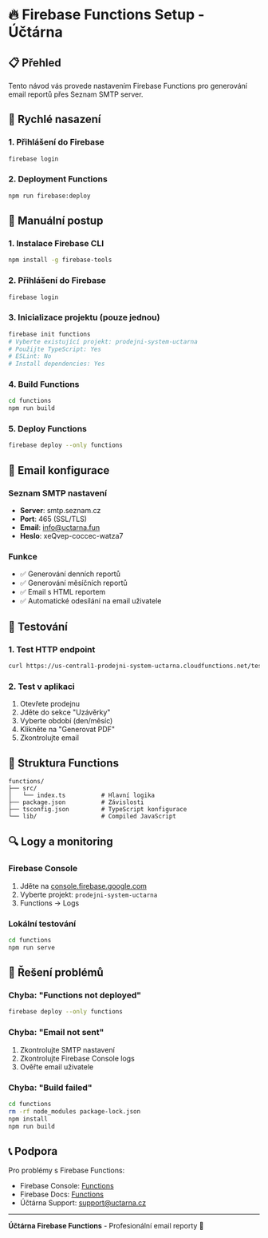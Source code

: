 # 🔥 Firebase Functions Setup - Účtárna

## 📋 Přehled

Tento návod vás provede nastavením Firebase Functions pro generování email reportů přes Seznam SMTP server.

## 🚀 Rychlé nasazení

### 1. Přihlášení do Firebase
```bash
firebase login
```

### 2. Deployment Functions
```bash
npm run firebase:deploy
```

## 🔧 Manuální postup

### 1. Instalace Firebase CLI
```bash
npm install -g firebase-tools
```

### 2. Přihlášení do Firebase
```bash
firebase login
```

### 3. Inicializace projektu (pouze jednou)
```bash
firebase init functions
# Vyberte existující projekt: prodejni-system-uctarna
# Použijte TypeScript: Yes
# ESLint: No
# Install dependencies: Yes
```

### 4. Build Functions
```bash
cd functions
npm run build
```

### 5. Deploy Functions
```bash
firebase deploy --only functions
```

## 📧 Email konfigurace

### Seznam SMTP nastavení
- **Server**: smtp.seznam.cz
- **Port**: 465 (SSL/TLS)
- **Email**: info@uctarna.fun
- **Heslo**: xeQvep-coccec-watza7

### Funkce
- ✅ Generování denních reportů
- ✅ Generování měsíčních reportů
- ✅ Email s HTML reportem
- ✅ Automatické odesílání na email uživatele

## 🧪 Testování

### 1. Test HTTP endpoint
```bash
curl https://us-central1-prodejni-system-uctarna.cloudfunctions.net/testFunction
```

### 2. Test v aplikaci
1. Otevřete prodejnu
2. Jděte do sekce "Uzávěrky"
3. Vyberte období (den/měsíc)
4. Klikněte na "Generovat PDF"
5. Zkontrolujte email

## 📁 Struktura Functions

```
functions/
├── src/
│   └── index.ts          # Hlavní logika
├── package.json          # Závislosti
├── tsconfig.json         # TypeScript konfigurace
└── lib/                  # Compiled JavaScript
```

## 🔍 Logy a monitoring

### Firebase Console
1. Jděte na [console.firebase.google.com](https://console.firebase.google.com)
2. Vyberte projekt: `prodejni-system-uctarna`
3. Functions → Logs

### Lokální testování
```bash
cd functions
npm run serve
```

## 🚨 Řešení problémů

### Chyba: "Functions not deployed"
```bash
firebase deploy --only functions
```

### Chyba: "Email not sent"
1. Zkontrolujte SMTP nastavení
2. Zkontrolujte Firebase Console logs
3. Ověřte email uživatele

### Chyba: "Build failed"
```bash
cd functions
rm -rf node_modules package-lock.json
npm install
npm run build
```

## 📞 Podpora

Pro problémy s Firebase Functions:
- Firebase Console: [Functions](https://console.firebase.google.com)
- Firebase Docs: [Functions](https://firebase.google.com/docs/functions)
- Účtárna Support: support@uctarna.cz

---

**Účtárna Firebase Functions** - Profesionální email reporty 🚀
